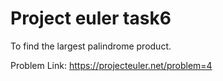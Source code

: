 # Project euler task6

To find the largest palindrome product.

Problem Link: https://projecteuler.net/problem=4